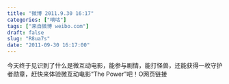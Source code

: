 ```yaml
---
title: "微博 2011.9.30 16:17"
categories: ["嘀咕"]
tags: ["来自微博 weibo.com"]
draft: false
slug: "R8ua7s"
date: "2011-09-30 16:17:00"
---
```


<p>今天终于见识到了什么是微互动电影，能参与剧情，能打怪兽，还能获得一枚守护者勋章，赶快来体验微互动电影“The Power”吧！O网页链接 ​​​​</p>
